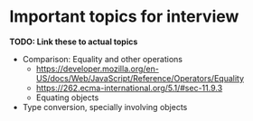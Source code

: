 # Important topics for interview
**TODO: Link these to actual topics**

- Comparison: Equality and other operations
  - https://developer.mozilla.org/en-US/docs/Web/JavaScript/Reference/Operators/Equality
  - https://262.ecma-international.org/5.1/#sec-11.9.3
  - Equating objects
- Type conversion, specially involving objects

